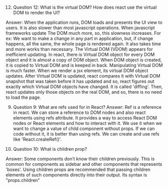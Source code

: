 12) Question 12: What is the virtual DOM? How does react use the virtual DOM to render the UI?

Answer:
    When the application runs, DOM loads and presents the UI view to users. It is also slower than most javascript operations. When javascript frameworks update The DOM much more, so, this slowness increases. For ex: We want to make a change in any part in application, but, if change happens, all the same, the whole page is rendered again. It also takes time and more works than necessary. The Virtual DOM (VDOM) appears for inefficient updating. In react, there is Virtual DOM object for every DOM object and it is almost a copy of DOM object. When DOM object is created, it is copied to Virtual DOM and is keeped in back. Manipulating Virtual DOM is much faster. When we render a jsx element, its virtual DOM object updates. After Virtual DOM is updated, react compares it with Virtual DOM snapshot that was taken before it has updated and so, react figures out exactly which Virtual DOM objects have changed. It is called 'diffing'. 
    Then, react updates only those objects on the real DOM, and so, there is no need to load the page.

    
9) Question 9: What are refs used for in React?
Answer:
    Ref is a reference in react. We can store a reference to DOM nodes and also react elements using refs attribute. It provides a way to access React DOM nodes or React elements and how to interact with it. We use it when we want to change a value of child component without props. If we can code without it, it is better than using refs. We can create and use refs like 'React.createRef()'.


10) Question 10: What is children prop?

Answer: 
    Some components don’t know their children previously. This is common for components as sidebar and other components that represents 'boxes'. Using children props are recommended that passing children elements of such components directly into their output. Its syntax is "props.children"